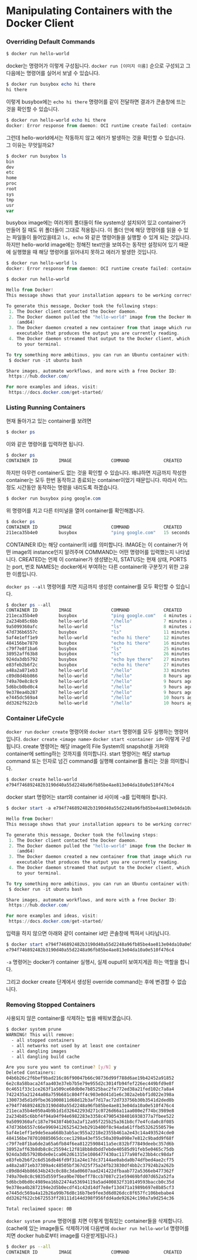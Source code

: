 # Manipulating Containers with the Docker Client

### Overriding Default Commands

```powershell
$ docker run hello-world
```

docker는 명령어가 이렇게 구성됩니다. `docker run [이미지 이름]` 순으로 구성되고 그 다음에는 명령어를 실어서 보낼 수 있습니다.

```powershell
$ docker run busybox echo hi there
hi there
```

이렇게 busybox에는 `echo hi there` 명령어를 같이 전달하면 결과가 콘솔창에 뜨는 것을 확인할 수 있습니다.

```powershell
$ docker run hello-world echo hi there
docker: Error response from daemon: OCI runtime create failed: container_linux.go:346: starting container process caused "exec: \"echo\": executable file not found in $PATH": unknown.
```

그런데 hello-world에서는 작동하지 않고 에러가 발생하는 것을 확인할 수 있습니다. 그 이유는 무엇일까요?

```powershell
$ docker run busybox ls
bin
dev
etc
home
proc
root
sys
tmp
usr
var
```

busybox image에는 여러개의 폴더들이 file system상 설치되어 있고 container가 만들어 질 때도 위 폴더들이 그대로 적용됩니다. 이 폴더 안에 해당 명령어를 읽을 수 있는 파일들이 들어있을테고 `ls, echo` 와 같은 명령어들을 실행할 수 있게 되는 것입니다. 하지만 hello-world image에는 정해진 text만을 보여주는 동작만 설정되어 있기 때문에 실행했을 때 해당 명령어를 읽어내지 못하고 에러가 발생한 것입니다.

```powershell
$ docker run hello-world ls
docker: Error response from daemon: OCI runtime create failed: container_linux.go:346: starting container process caused "exec: \"ls\": executable file not found in $PATH": unknown.
```

```powershell
$ docker run hello-world

Hello from Docker!
This message shows that your installation appears to be working correctly.

To generate this message, Docker took the following steps:
 1. The Docker client contacted the Docker daemon.
 2. The Docker daemon pulled the "hello-world" image from the Docker Hub.
    (amd64)
 3. The Docker daemon created a new container from that image which runs the
    executable that produces the output you are currently reading.
 4. The Docker daemon streamed that output to the Docker client, which sent it
    to your terminal.

To try something more ambitious, you can run an Ubuntu container with:
 $ docker run -it ubuntu bash

Share images, automate workflows, and more with a free Docker ID:
 https://hub.docker.com/

For more examples and ideas, visit:
 https://docs.docker.com/get-started/
```

### Listing Running Containers

현재 돌아가고 있는 container를 보려면 

```powershell
$ docker ps
```

이와 같은 명령어를 입력하면 됩니다.

```powershell
$ docker ps
CONTAINER ID        IMAGE               COMMAND             CREATED             STATUS              PORTS               NAMES
```

하지만 아무런 container도 없는 것을 확인할 수 있습니다. 왜냐하면 지금까지 작성한 container는 모두 한번 동작하고 종료되는 container이었기 때문입니다. 따라서 어느 정도 시간동안 동작하는 명령을 내리도록 하겠습니다.

```powershell
$ docker run busybox ping google.com
```

위 명령어를 치고 다른 터미널을 열어 container를 확인해봅니다.

```powershell
$ docker ps
CONTAINER ID        IMAGE               COMMAND             CREATED             STATUS              PORTS               NAMES
211eca35b4e0        busybox             "ping google.com"   15 seconds ago      Up 12 seconds                           adoring_noyce
```

CONTAINER ID는 해당 container의 id를 의미합니다. IMAGE는 이 container가 어떤 image의 instance인지 알려주며 COMMAND는 어떤 명령어를 입력했는지 나타냅니다. CREATED는 언제 이 container가 생성됐는지, STATUS는 현재 상태, PORTS는 port, 번호 NAMES는 docker에서 부여하는 다른 container와 구분짓기 위한 고유한 이름입니다.

`docker ps --all` 명령어를 치면 지금까지 생성한 container를 모두 확인할 수 있습니다.

```powershell
$ docker ps --all
CONTAINER ID        IMAGE               COMMAND             CREATED             STATUS                      PORTS               NAMES
211eca35b4e0        busybox             "ping google.com"   4 minutes ago       Exited (0) 4 minutes ago                        adoring_noyce
2a234b85c6bb        hello-world         "/hello"            7 minutes ago       Exited (0) 7 minutes ago                        thirsty_faraday
9a5099360afc        hello-world         "ls"                8 minutes ago       Created                                         vibrant_goldstine
47d736b6557c        busybox             "ls"                11 minutes ago      Exited (0) 11 minutes ago                       tender_cerf
5af4e1eff1e9        hello-world         "echo hi there"     12 minutes ago      Created                                         wonderful_maxwell
484156be7870        busybox             "echo hi there"     16 minutes ago      Exited (0) 16 minutes ago                       charming_curran
c79f7e8f1ba6        busybox             "ls"                25 minutes ago      Exited (0) 25 minutes ago                       sleepy_blackwell
38952aff63b8        busybox             "ls"                26 minutes ago      Exited (0) 26 minutes ago                       inspiring_ishizaka
924da3db5792        busybox             "echo bye there"    27 minutes ago      Exited (0) 27 minutes ago                       trusting_ganguly
e83feb2b6f2c        busybox             "echo hi there"     27 minutes ago      Exited (0) 27 minutes ago                       hungry_burnell
a48a2a871eb3        hello-world         "/hello"            33 minutes ago      Exited (0) 33 minutes ago                       objective_meitner
c89d8d4bb866        hello-world         "/hello"            8 hours ago         Exited (0) 8 hours ago                          flamboyant_feynman
749a70e8c8c9        hello-world         "/hello"            9 hours ago         Exited (0) 9 hours ago                          kind_chaum
5d6bcb0bd0c4        hello-world         "/hello"            9 hours ago         Exited (0) 9 hours ago                          strange_cannon
9e378ea4b287        hello-world         "/hello"            9 hours ago         Exited (0) 9 hours ago                          hungry_ardinghelli
e7445dc569a4        hello-world         "/hello"            10 hours ago        Exited (0) 10 hours ago                         charming_neumann
dd3262f622cb        hello-world         "/hello"            10 hours ago        Exited (0) 10 hours ago                         infallible_swirles
```

### Container LifeCycle

`docker run`  `docker create` 명령어와 `docker start` 명령어를 모두 실행하는 명령어입니다. `docker create <image name>` `docker start <container id>` 이렇게 구성됩니다. create 명령어는 해당 image의 File System의 snapshot을 가져와 container에 setting하는 것까지를 의미합니다. start 명령어는 해당 startup command 또는 인자로 넘긴 command를 실행해 container를 돌리는 것을 의미합니다.

```powershell
$ docker create hello-world
e794f746892482b3190d40a55d2248a96fb85be4ae813e04da10a0e510f476c4
```

docker start 명령어는 start와 container id 사이에 -a를 입력해야 합니다.

```powershell
$ docker start -a e794f746892482b3190d40a55d2248a96fb85be4ae813e04da10a0e510f476c4

Hello from Docker!
This message shows that your installation appears to be working correctly.

To generate this message, Docker took the following steps:
 1. The Docker client contacted the Docker daemon.
 2. The Docker daemon pulled the "hello-world" image from the Docker Hub.
    (amd64)
 3. The Docker daemon created a new container from that image which runs the
    executable that produces the output you are currently reading.
 4. The Docker daemon streamed that output to the Docker client, which sent it
    to your terminal.

To try something more ambitious, you can run an Ubuntu container with:
 $ docker run -it ubuntu bash

Share images, automate workflows, and more with a free Docker ID:
 https://hub.docker.com/

For more examples and ideas, visit:
 https://docs.docker.com/get-started/
```

입력을 하지 않으면 아래와 같이 container id만 콘솔창에 찍혀서 나타납니다.

```powershell
$ docker start e794f746892482b3190d40a55d2248a96fb85be4ae813e04da10a0e510f476c4
e794f746892482b3190d40a55d2248a96fb85be4ae813e04da10a0e510f476c4
```

`-a` 명령어는 docker가 container 실행시, 실제 ouput이 보여지게끔 하는 역할을 합니다.

그리고 docker create 단계에서 생성된 override command는 후에 변경할 수 없습니다.

### Removing Stopped Containers

사용되지 않은 container를 삭제하는 법을 배워보겠습니다.

```bash
$ docker system prune
WARNING! This will remove:
  - all stopped containers
  - all networks not used by at least one container
  - all dangling images
  - all dangling build cache

Are you sure you want to continue? [y/N] y
Deleted Containers:
04b6b26c2f6bef9bad216c86f90047b66c98736d99f788d6ae19b42452a91852
6e2c8a58baca24faa403e37eb7b5e79e955d2c3014fb94fef226ec449bfd9e8f
0c4651f33c1ce263f1a509ce68db0e7b8525bac2fe772ed38a21fed102c7a8a4
7422435a21244a08a759b681c804ff4c903e0d41d1e6c302a2ebbf1d022e398a
130073d5d1d9fbe361000811d68d12b3af7d17ac72d733756b30b3541d2ded8b
e794f746892482b3190d40a55d2248a96fb85be4ae813e04da10a0e510f476c4
211eca35b4e050a4b9b1d1d32642293d271c0726d66a11aa080e2f74bc3989e8
2a234b85c6bbf4f94a94f94e6982283e3358c479054384016938377a7fbee522
9a5099360afc187e79438f4b03a2af12a95f225b25a361b8cf7e4fcda0c8f085
47d736b6557c66e99694126525423eb291b400f8c94ada61ffbd53262550579e
5af4e1eff1e9de5eaa668b3ab5ac955a2218e2355b461a2e43c14a493524cde0
484156be787010885065dccec1298a43ef55c50a309a098e7e812c9badd9f68f
c79f7e8f1ba6de2a65a6fb84f6ea81225908411a5ec832bf77849deebc357d6b
38952aff63b8db8c8c25594c12f818bb8dbdd7ebde40585d91feb5e0465c75db
924da3db57920bde0e1ca062d61315e1086477430ac1177a98fe23bb4cc98daf
e83feb2b6f2c6d516db46fd9f31a24e17dc37144ae0abda0b74dfbed4ae2cf75
a48a2a871eb37309a4c48505bf367d25f75a24fb23830df4bb2c37924b2a262b
c89d8d4bb86634b243c0c88c3dad0607aad241422dfbaab772a5366eb477362f
749a70e8c8c9835d559f5ea9be70beff78ccb7087c21e59469bfd07d652a52fa
5d6bcb0bd0c4989ea16b22474a53694119a5ad400832f310149593baccb0c35d
9e378ea4b2872194e2d5b0ecdf41c42d14df7e8ef13d471a1989b697e8b85cf3
e7445dc569a4a12b26a99b76d8c16b7be9fee3d6d026dcc8f657fc106bebabe4
dd3262f622cb672553ff28111d144d398f956fdd4ade92624c190a7a9d254c36

Total reclaimed space: 0B
```

`docker system prune` 명령어를 치면 이렇게 멈춰있는 container들을 삭제합니다. (cache에 있는 image들도 삭제하기에 다음번에 `docker run hello-world` 명령어를 치면 docker hub로부터 image를 다운받게됩니다.)

```bash
$ docker ps --all
CONTAINER ID        IMAGE               COMMAND             CREATED             STATUS              PORTS               NAMES
```

